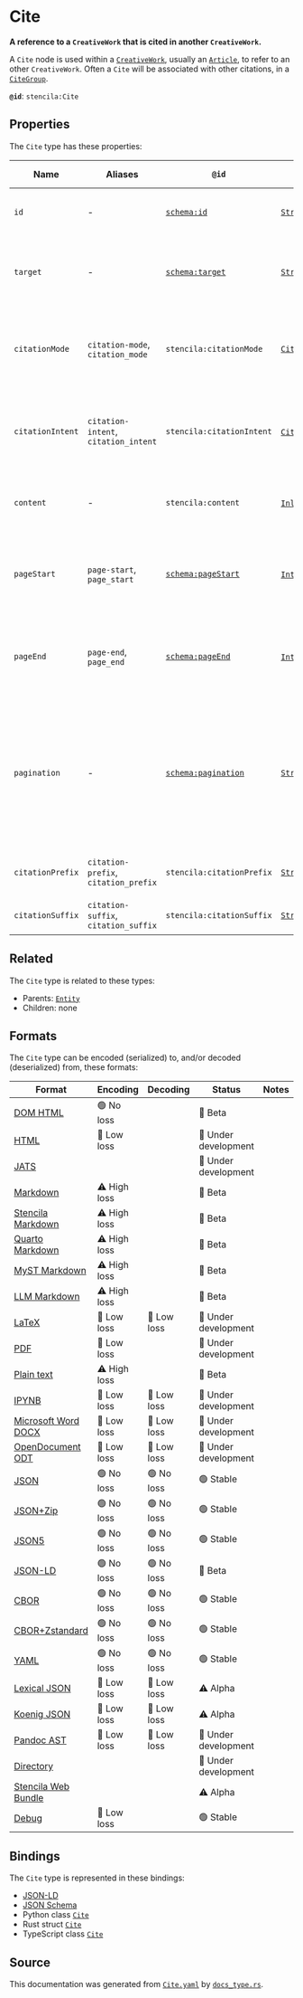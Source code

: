 # Cite

**A reference to a `CreativeWork` that is cited in another `CreativeWork`.**

A `Cite` node is used within a [`CreativeWork`](./CreativeWork), usually an
[`Article`](./Article), to refer to an other `CreativeWork`.
Often a `Cite` will be associated with other citations, in a [`CiteGroup`](./CiteGroup).


**`@id`**: `stencila:Cite`

## Properties

The `Cite` type has these properties:

| Name             | Aliases                              | `@id`                                                | Type                                                                                                                                                                                                 | Description                                                                                           | Inherited from                                                                                   |
| ---------------- | ------------------------------------ | ---------------------------------------------------- | ---------------------------------------------------------------------------------------------------------------------------------------------------------------------------------------------------- | ----------------------------------------------------------------------------------------------------- | ------------------------------------------------------------------------------------------------ |
| `id`             | -                                    | [`schema:id`](https://schema.org/id)                 | [`String`](https://github.com/stencila/stencila/blob/main/docs/reference/schema/data/string.md)                                                                                                      | The identifier for this item.                                                                         | [`Entity`](https://github.com/stencila/stencila/blob/main/docs/reference/schema/other/entity.md) |
| `target`         | -                                    | [`schema:target`](https://schema.org/target)         | [`String`](https://github.com/stencila/stencila/blob/main/docs/reference/schema/data/string.md)                                                                                                      | The target of the citation (URL or reference ID).                                                     | -                                                                                                |
| `citationMode`   | `citation-mode`, `citation_mode`     | `stencila:citationMode`                              | [`CitationMode`](https://github.com/stencila/stencila/blob/main/docs/reference/schema/prose/citation-mode.md)                                                                                        | Determines how the citation is shown within the surrounding text.                                     | -                                                                                                |
| `citationIntent` | `citation-intent`, `citation_intent` | `stencila:citationIntent`                            | [`CitationIntent`](https://github.com/stencila/stencila/blob/main/docs/reference/schema/prose/citation-intent.md)*                                                                                   | The type/s of the citation, both factually and rhetorically.                                          | -                                                                                                |
| `content`        | -                                    | `stencila:content`                                   | [`Inline`](https://github.com/stencila/stencila/blob/main/docs/reference/schema/prose/inline.md)*                                                                                                    | Optional structured content/text of this citation.                                                    | -                                                                                                |
| `pageStart`      | `page-start`, `page_start`           | [`schema:pageStart`](https://schema.org/pageStart)   | [`Integer`](https://github.com/stencila/stencila/blob/main/docs/reference/schema/data/integer.md) \| [`String`](https://github.com/stencila/stencila/blob/main/docs/reference/schema/data/string.md) | The page on which the work starts; for example "135" or "xiii".                                       | -                                                                                                |
| `pageEnd`        | `page-end`, `page_end`               | [`schema:pageEnd`](https://schema.org/pageEnd)       | [`Integer`](https://github.com/stencila/stencila/blob/main/docs/reference/schema/data/integer.md) \| [`String`](https://github.com/stencila/stencila/blob/main/docs/reference/schema/data/string.md) | The page on which the work ends; for example "138" or "xvi".                                          | -                                                                                                |
| `pagination`     | -                                    | [`schema:pagination`](https://schema.org/pagination) | [`String`](https://github.com/stencila/stencila/blob/main/docs/reference/schema/data/string.md)                                                                                                      | Any description of pages that is not separated into pageStart and pageEnd; for example, "1-6, 9, 55". | -                                                                                                |
| `citationPrefix` | `citation-prefix`, `citation_prefix` | `stencila:citationPrefix`                            | [`String`](https://github.com/stencila/stencila/blob/main/docs/reference/schema/data/string.md)                                                                                                      | Text to show before the citation.                                                                     | -                                                                                                |
| `citationSuffix` | `citation-suffix`, `citation_suffix` | `stencila:citationSuffix`                            | [`String`](https://github.com/stencila/stencila/blob/main/docs/reference/schema/data/string.md)                                                                                                      | Text to show after the citation.                                                                      | -                                                                                                |

## Related

The `Cite` type is related to these types:

- Parents: [`Entity`](https://github.com/stencila/stencila/blob/main/docs/reference/schema/other/entity.md)
- Children: none

## Formats

The `Cite` type can be encoded (serialized) to, and/or decoded (deserialized) from, these formats:

| Format                                                                                               | Encoding     | Decoding   | Status              | Notes |
| ---------------------------------------------------------------------------------------------------- | ------------ | ---------- | ------------------- | ----- |
| [DOM HTML](https://github.com/stencila/stencila/blob/main/docs/reference/formats/dom.html.md)        | 🟢 No loss    |            | 🔶 Beta              |       |
| [HTML](https://github.com/stencila/stencila/blob/main/docs/reference/formats/html.md)                | 🔷 Low loss   |            | 🚧 Under development |       |
| [JATS](https://github.com/stencila/stencila/blob/main/docs/reference/formats/jats.md)                |              |            | 🚧 Under development |       |
| [Markdown](https://github.com/stencila/stencila/blob/main/docs/reference/formats/md.md)              | ⚠️ High loss |            | 🔶 Beta              |       |
| [Stencila Markdown](https://github.com/stencila/stencila/blob/main/docs/reference/formats/smd.md)    | ⚠️ High loss |            | 🔶 Beta              |       |
| [Quarto Markdown](https://github.com/stencila/stencila/blob/main/docs/reference/formats/qmd.md)      | ⚠️ High loss |            | 🔶 Beta              |       |
| [MyST Markdown](https://github.com/stencila/stencila/blob/main/docs/reference/formats/myst.md)       | ⚠️ High loss |            | 🔶 Beta              |       |
| [LLM Markdown](https://github.com/stencila/stencila/blob/main/docs/reference/formats/llmd.md)        | ⚠️ High loss |            | 🔶 Beta              |       |
| [LaTeX](https://github.com/stencila/stencila/blob/main/docs/reference/formats/latex.md)              | 🔷 Low loss   | 🔷 Low loss | 🚧 Under development |       |
| [PDF](https://github.com/stencila/stencila/blob/main/docs/reference/formats/pdf.md)                  | 🔷 Low loss   |            | 🚧 Under development |       |
| [Plain text](https://github.com/stencila/stencila/blob/main/docs/reference/formats/text.md)          | ⚠️ High loss |            | 🔶 Beta              |       |
| [IPYNB](https://github.com/stencila/stencila/blob/main/docs/reference/formats/ipynb.md)              | 🔷 Low loss   | 🔷 Low loss | 🚧 Under development |       |
| [Microsoft Word DOCX](https://github.com/stencila/stencila/blob/main/docs/reference/formats/docx.md) | 🔷 Low loss   | 🔷 Low loss | 🚧 Under development |       |
| [OpenDocument ODT](https://github.com/stencila/stencila/blob/main/docs/reference/formats/odt.md)     | 🔷 Low loss   | 🔷 Low loss | 🚧 Under development |       |
| [JSON](https://github.com/stencila/stencila/blob/main/docs/reference/formats/json.md)                | 🟢 No loss    | 🟢 No loss  | 🟢 Stable            |       |
| [JSON+Zip](https://github.com/stencila/stencila/blob/main/docs/reference/formats/json.zip.md)        | 🟢 No loss    | 🟢 No loss  | 🟢 Stable            |       |
| [JSON5](https://github.com/stencila/stencila/blob/main/docs/reference/formats/json5.md)              | 🟢 No loss    | 🟢 No loss  | 🟢 Stable            |       |
| [JSON-LD](https://github.com/stencila/stencila/blob/main/docs/reference/formats/jsonld.md)           | 🟢 No loss    | 🟢 No loss  | 🔶 Beta              |       |
| [CBOR](https://github.com/stencila/stencila/blob/main/docs/reference/formats/cbor.md)                | 🟢 No loss    | 🟢 No loss  | 🟢 Stable            |       |
| [CBOR+Zstandard](https://github.com/stencila/stencila/blob/main/docs/reference/formats/cbor.zstd.md) | 🟢 No loss    | 🟢 No loss  | 🟢 Stable            |       |
| [YAML](https://github.com/stencila/stencila/blob/main/docs/reference/formats/yaml.md)                | 🟢 No loss    | 🟢 No loss  | 🟢 Stable            |       |
| [Lexical JSON](https://github.com/stencila/stencila/blob/main/docs/reference/formats/lexical.md)     | 🔷 Low loss   | 🔷 Low loss | ⚠️ Alpha            |       |
| [Koenig JSON](https://github.com/stencila/stencila/blob/main/docs/reference/formats/koenig.md)       | 🔷 Low loss   | 🔷 Low loss | ⚠️ Alpha            |       |
| [Pandoc AST](https://github.com/stencila/stencila/blob/main/docs/reference/formats/pandoc.md)        | 🔷 Low loss   | 🔷 Low loss | 🚧 Under development |       |
| [Directory](https://github.com/stencila/stencila/blob/main/docs/reference/formats/directory.md)      |              |            | 🚧 Under development |       |
| [Stencila Web Bundle](https://github.com/stencila/stencila/blob/main/docs/reference/formats/swb.md)  |              |            | ⚠️ Alpha            |       |
| [Debug](https://github.com/stencila/stencila/blob/main/docs/reference/formats/debug.md)              | 🔷 Low loss   |            | 🟢 Stable            |       |

## Bindings

The `Cite` type is represented in these bindings:

- [JSON-LD](https://stencila.org/Cite.jsonld)
- [JSON Schema](https://stencila.org/Cite.schema.json)
- Python class [`Cite`](https://github.com/stencila/stencila/blob/main/python/python/stencila/types/cite.py)
- Rust struct [`Cite`](https://github.com/stencila/stencila/blob/main/rust/schema/src/types/cite.rs)
- TypeScript class [`Cite`](https://github.com/stencila/stencila/blob/main/ts/src/types/Cite.ts)

## Source

This documentation was generated from [`Cite.yaml`](https://github.com/stencila/stencila/blob/main/schema/Cite.yaml) by [`docs_type.rs`](https://github.com/stencila/stencila/blob/main/rust/schema-gen/src/docs_type.rs).

